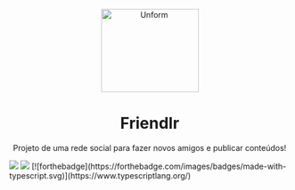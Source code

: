 <p align="center">
  <img src="https://drive.google.com/uc?id=1vrfcy4HaRmHCs4rUHSaFx9Ij-JUSe-2m" height="150" width="175" alt="Unform" />
</p>

<h1 align="center">
  Friendlr
</h1>

<p align="center">Projeto de uma rede social para fazer novos amigos e publicar conteúdos!</p>

<span align="center">
    <img src="https://img.shields.io/github/license/JonathasLopes/Friendlr?color=%233ECED8" />
    <img src="https://img.shields.io/github/stars/JonathasLopes/Friendlr?color=yellow" />
</span>
[![forthebadge](https://forthebadge.com/images/badges/made-with-typescript.svg)](https://www.typescriptlang.org/)